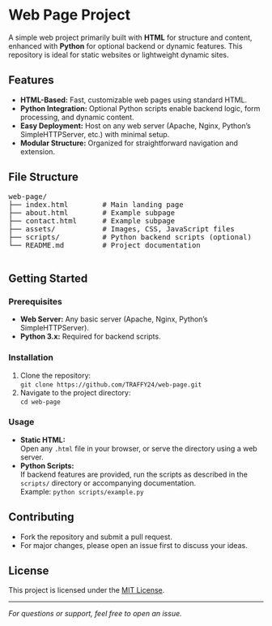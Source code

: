 <!DOCTYPE html>
<html lang="en">
<head>
  <meta charset="UTF-8">
</head>
<body>
  <h1>Web Page Project</h1>
  <p>
    A simple web project primarily built with <strong>HTML</strong> for structure and content, enhanced with <strong>Python</strong> for optional backend or dynamic features. This repository is ideal for static websites or lightweight dynamic sites.
  </p>

  <h2>Features</h2>
  <ul>
    <li><strong>HTML-Based:</strong> Fast, customizable web pages using standard HTML.</li>
    <li><strong>Python Integration:</strong> Optional Python scripts enable backend logic, form processing, and dynamic content.</li>
    <li><strong>Easy Deployment:</strong> Host on any web server (Apache, Nginx, Python’s SimpleHTTPServer, etc.) with minimal setup.</li>
    <li><strong>Modular Structure:</strong> Organized for straightforward navigation and extension.</li>
  </ul>

  <h2>File Structure</h2>
  <div class="structure">
    <pre>
web-page/
├── index.html        # Main landing page
├── about.html        # Example subpage
├── contact.html      # Example subpage
├── assets/           # Images, CSS, JavaScript files
├── scripts/          # Python backend scripts (optional)
└── README.md         # Project documentation
    </pre>
  </div>

  <h2>Getting Started</h2>
  <h3>Prerequisites</h3>
  <ul>
    <li><strong>Web Server:</strong> Any basic server (Apache, Nginx, Python’s SimpleHTTPServer).</li>
    <li><strong>Python 3.x:</strong> Required for backend scripts.</li>
  </ul>

  <h3>Installation</h3>
  <ol>
    <li>Clone the repository:<br>
      <code>git clone https://github.com/TRAFFY24/web-page.git</code>
    </li>
    <li>Navigate to the project directory:<br>
      <code>cd web-page</code>
    </li>
  </ol>

  <h3>Usage</h3>
  <ul>
    <li>
      <strong>Static HTML:</strong><br>
      Open any <code>.html</code> file in your browser, or serve the directory using a web server.
    </li>
    <li>
      <strong>Python Scripts:</strong><br>
      If backend features are provided, run the scripts as described in the <code>scripts/</code> directory or accompanying documentation.<br>
      Example: <code>python scripts/example.py</code>
    </li>
  </ul>

  <h2>Contributing</h2>
  <ul>
    <li>Fork the repository and submit a pull request.</li>
    <li>For major changes, please open an issue first to discuss your ideas.</li>
  </ul>

  <h2>License</h2>
  <div class="license">
    This project is licensed under the <a href="LICENSE">MIT License</a>.
  </div>

  <hr>
  <footer>
    <p><em>For questions or support, feel free to open an issue.</em></p>
  </footer>
</body>
</html>
